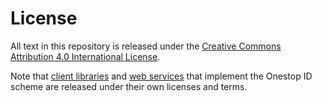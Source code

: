# License 

All text in this repository is released under the
[Creative Commons Attribution 4.0 International License](http://creativecommons.org/licenses/by/4.0/).

Note that [client libraries](CLIENT-LIBRARIES.md) and [web services](WEB-SERVICES.md) that implement the Onestop ID scheme are released under their own licenses and terms.
